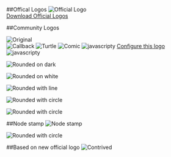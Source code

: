 ##Offical Logos
![Official Logo](http://nodejs.org/logos/nodejs.png)  
[Download Official Logos](http://nodejs.org/logos/)

##Community Logos

![Original](http://farm7.static.flickr.com/6016/5947533807_f50b14479b_o.png)  
![Callback](http://farm7.static.flickr.com/6002/5927603032_d9e9aeff9b.jpg)
![Turtle](http://substack.net/images/node_turtle.png)
![Comic](https://lh5.googleusercontent.com/-l7XvZDcXraw/TiB6n4OVGnI/AAAAAAAAAuo/4VH3SSTCEBQ/nodejs.png)
![javascripty](http://homepage.mac.com/jorgechamorro/node/nodejsLogoA.png)
[Configure this logo](http://homepage.mac.com/jorgechamorro/node/nodeLogoAnimado.html)
![javascripty](http://homepage.mac.com/jorgechamorro/node/nodejsLogoB.png)

![Rounded on dark](https://lh4.googleusercontent.com/-SqqudfU2TAU/TiZsxURICJI/AAAAAAAAALk/-7WuVBrCL_o/nodejs1.png)

![Rounded on white](https://lh6.googleusercontent.com/-sU5IRCCxMYc/TiZsuwV0nFI/AAAAAAAAALc/dH1OxZImcJU/nodejs2.png)

![Rounded with line](https://lh4.googleusercontent.com/-P9rHwnwG9bw/TiZsw19CBsI/AAAAAAAAALg/SYG6XIb5e6w/nodejs3.png)

![Rounded with circle](https://lh4.googleusercontent.com/-viTl63ZCfTA/TiZ7SADdW-I/AAAAAAAAAL8/YneI537fxi8/nodejs4.png)

![Rounded with circle](https://lh5.googleusercontent.com/-0yWcSBObsmo/TiZ7R8-vs-I/AAAAAAAAAL4/1UyMi5_nY5g/nodejs5.png)

##Node stamp
![Node stamp](https://lh3.googleusercontent.com/-RuJ8njIvRto/TiZ_XdAr88I/AAAAAAAAAME/RDiO0-FToJc/nodejsStamp2.png)

![Rounded with circle](https://lh5.googleusercontent.com/-UxvwFuho9xI/TiZ_qJD2L4I/AAAAAAAAAMQ/qfppXes8jQk/nodejsStamp2.png)

##Based on new official logo
![Contrived](http://img691.imageshack.us/img691/2817/nodef.png)
